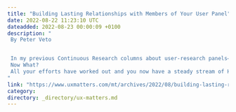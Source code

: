```yaml
---
title: "Building Lasting Relationships with Members of Your User Panel"
date: 2022-08-22 11:23:10 UTC
dateadded: 2022-08-23 00:00:09 +0100
description: "
 By Peter Veto 


 In my previous Continuous Research columns about user-research panels—user panels, in short—I covered the topics of automating your user-recruitment processes and ways to fill your recruitment pipeline. I argued that we should consider recruitment a high-value first step in the user-research process rather than the task checkbox that UX teams too frequently perceive it to be. If you automate your processes and focus your attention on building lasting personal relationships, you can have a group of trusted advisors who feed you insights continuously. In this final column in my three-part series about user panels, I’ll discuss how you should engage with new panel members. 
 Now What? 
 All your efforts have worked out and you now have a steady stream of HiPPO-quality user-research participants who want to give you feedback. This is a great problem to have! Now you can focus on building your relationships with these people. The way you welcome them, what information you store about them, and the way in which and how regularly you interact with them determine how successful you’ll be at building this group of trusted advisors. Read More 
"
link: "https://www.uxmatters.com/mt/archives/2022/08/building-lasting-relationships-with-members-of-your-user-panel.php"
category:
directory: _directory/ux-matters.md
---
```


